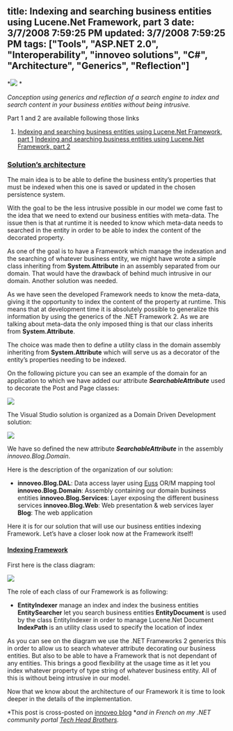 title: Indexing and searching business entities using Lucene.Net Framework, part 3
date: 3/7/2008 7:59:25 PM
updated: 3/7/2008 7:59:25 PM
tags: ["Tools", "ASP.NET 2.0", "Interoperability", "innoveo solutions", "C#", "Architecture", "Generics", "Reflection"]
---
*![](http://farm3.static.flickr.com/2032/2105387404_33d2e9ed92_o.gif) *

*Conception using generics and reflection of a search engine to index and search content in your business entities without being intrusive.*

Part 1 and 2 are available following those links

1.  [Indexing and searching business entities using Lucene.Net Framework, part 1](http://weblogs.asp.net/lkempe/archive/2007/11/16/indexing-and-searching-business-entities-using-lucene-net-framework-part-1.aspx)  [Indexing and searching business entities using Lucene.Net Framework, part 2](http://weblogs.asp.net/lkempe/archive/2008/03/07/indexing-and-searching-business-entities-using-lucene-net-framework-part-2.aspx)  

### [Solution’s architecture]()

The main idea is to be able to define the business entity’s properties that must be indexed when this one is saved or updated in the chosen persistence system.

With the goal to be the less intrusive possible in our model we come fast to the idea that we need to extend our business entities with meta-data. The issue then is that at runtime it is needed to know which meta-data needs to searched in the entity in order to be able to index the content of the decorated property. 

As one of the goal is to have a Framework which manage the indexation and the searching of whatever business entity, we might have wrote a simple class inheriting from **System.Attribute** in an assembly separated from our domain. That would have the drawback of behind much intrusive in our domain. Another solution was needed.

As we have seen the developed Framework needs to know the meta-data, giving it the opportunity to index the content of the property at runtime. This means that at development time it is absolutely possible to generalize this information by using the generics of the .NET Framework 2. As we are talking about meta-data the only imposed thing is that our class inherits from **System.Attribute**.

The choice was made then to define a utility class in the domain assembly inheriting from **System.Attribute** which will serve us as a decorator of the entity’s properties needing to be indexed.

On the following picture you can see an example of the domain for an application to which we have added our attribute ***SearchableAttribute*** used to decorate the Post and Page classes:

![](http://farm3.static.flickr.com/2178/2316520178_1bd4bce729_o_d.jpg) 

The Visual Studio solution is organized as a Domain Driven Development solution:

![](http://farm3.static.flickr.com/2334/2316520202_3f74d3c57a_o_d.jpg) 

We have so defined the new attribute ***SearchableAttribute*** in the assembly *innoveo.Blog.Domain*.

Here is the description of the organization of our solution:

*   **innoveo.Blog.DAL**: Data access layer using [Euss](http://euss.evaluant.com/) OR/M mapping tool  **innoveo.Blog.Domain**: Assembly containing our domain business entities  **innoveo.Blog.Services**: Layer exposing the different business services  **innoveo.Blog.Web**: Web presentation & web services layer  **Blog**: The web application  

Here it is for our solution that will use our business entities indexing Framework. Let’s have a closer look now at the Framework itself!

#### [Indexing Framework]()

First here is the class diagram:

![](http://farm4.static.flickr.com/3051/2315711785_f322531748_o_d.jpg) 

The role of each class of our Framework is as following:  

*   **EntityIndexer** manage an index and index the business entities  **EntitySearcher** let you search business entities  **EntityDocument** is used by the class EntityIndexer in order to manage Lucene.Net Document  **IndexPath** is an utility class used to specify the location of index 

As you can see on the diagram we use the .NET Frameworks 2 generics this in order to allow us to search whatever attribute decorating our business entities. But also to be able to have a Framework that is not dependant of any entities. This brings a good flexibility at the usage time as it let you index whatever property of type string of whatever business entity. All of this is without being intrusive in our model.  

Now that we know about the architecture of our Framework it is time to look deeper in the details of the implementation.

*This post is cross-posted on [innoveo blog](http://blog.innoveo.com/archive.aspx/2008/3/7/indexing-and-searching-business-entities-using-lucene-net-framework-part-3) **and in French on my .NET community portal *[*Tech Head Brothers*](http://www.techheadbrothers.com/Articles.aspx/indexer-rechercher-entites-metier-aide-framework-lucene-net)*.*

